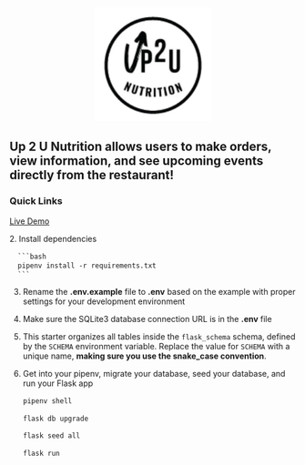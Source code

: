 <div align="center">
   <img src="/vite-project/public/images/logo.png" with="200" height="200" justify="center"/>
</div>

<div>
   <h2>Up 2 U Nutrition allows users to make orders, view information, and see upcoming events directly from the restaurant! </h2>
</div>
  
### Quick Links
  
<a href=https://up-2-u-nutrition.onrender.com//>Live Demo</a>
  
</div>
2. Install dependencies

      ```bash
      pipenv install -r requirements.txt
      ```

3. Rename the **.env.example** file to **.env** based on the example with proper settings for your
   development environment

4. Make sure the SQLite3 database connection URL is in the **.env** file

5. This starter organizes all tables inside the `flask_schema` schema, defined
   by the `SCHEMA` environment variable.  Replace the value for
   `SCHEMA` with a unique name, **making sure you use the snake_case
   convention**.

6. Get into your pipenv, migrate your database, seed your database, and run your Flask app

   ```bash
   pipenv shell
   ```

   ```bash
   flask db upgrade
   ```

   ```bash
   flask seed all
   ```

   ```bash
   flask run
   ```

